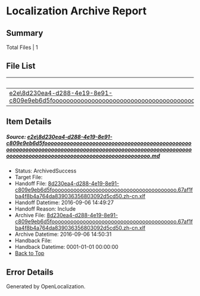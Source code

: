# <a name='report-top'></a> Localization Archive Report

## Summary
 Total Files | 1

## File List
 Source File | Status | Details 
 ----------- | ------ | ------- 
 [e2e\8d230ea4-d288-4e19-8e91-c809e9eb6d5fooooooooooooooooooooooooooooooooooooooooooooooooooooooooooooooooooooooooooooooooooooooooooooooooooooooooooooooooooooooooooooooooooooooooooooooooooooo.md](https://github.com/OpenLocalizationTestOrg/ol-test0/blob/af7f785c82acbd2e8828dc8879cc064f513f3e67/e2e/8d230ea4-d288-4e19-8e91-c809e9eb6d5fooooooooooooooooooooooooooooooooooooooooooooooooooooooooooooooooooooooooooooooooooooooooooooooooooooooooooooooooooooooooooooooooooooooooooooooooooooo.md) | ArchivedSuccess | [Details](#ad0ed83fd3ca156eada69d3879d78ecc809989d71)

## Item Details
##### <a name='ad0ed83fd3ca156eada69d3879d78ecc809989d71'></a> Source: [e2e\8d230ea4-d288-4e19-8e91-c809e9eb6d5fooooooooooooooooooooooooooooooooooooooooooooooooooooooooooooooooooooooooooooooooooooooooooooooooooooooooooooooooooooooooooooooooooooooooooooooooooooo.md](https://github.com/OpenLocalizationTestOrg/ol-test0/blob/af7f785c82acbd2e8828dc8879cc064f513f3e67/e2e/8d230ea4-d288-4e19-8e91-c809e9eb6d5fooooooooooooooooooooooooooooooooooooooooooooooooooooooooooooooooooooooooooooooooooooooooooooooooooooooooooooooooooooooooooooooooooooooooooooooooooooo.md)
* Status: ArchivedSuccess
* Target File: 
* Handoff File: [8d230ea4-d288-4e19-8e91-c809e9eb6d5foooooooooooooooooooooooooooooooooooooooo.67af1fba4f8b4a764da839036356803092d5cd50.zh-cn.xlf](https://github.com/OpenLocalizationTestOrg/ol-test0-handoff/blob/5543f897c6f3fe8162639641b503edb23ffbd3f8/ol-handoff/OpenLocalizationTestOrg/ol-test0-zhcn/ci/ht/8d230ea4-d288-4e19-8e91-c809e9eb6d5foooooooooooooooooooooooooooooooooooooooo.67af1fba4f8b4a764da839036356803092d5cd50.zh-cn.xlf)
* Handoff Datetime: 2016-09-06 14:49:27
* Handoff Reason: Include
* Archive File: [8d230ea4-d288-4e19-8e91-c809e9eb6d5foooooooooooooooooooooooooooooooooooooooo.67af1fba4f8b4a764da839036356803092d5cd50.zh-cn.xlf](https://github.com/OpenLocalizationTestOrg/ol-test0-handoff/blob/450fd73bdad91759dd9eb81af76cd6a5ca26a73c/ol-archive/OpenLocalizationTestOrg/ol-test0-zhcn/ci/ht/8d230ea4-d288-4e19-8e91-c809e9eb6d5foooooooooooooooooooooooooooooooooooooooo.67af1fba4f8b4a764da839036356803092d5cd50.zh-cn.xlf)
* Archive Datetime: 2016-09-06 14:50:31
* Handback File: 
* Handback Datetime: 0001-01-01 00:00:00
* [Back to Top](#report-top)


## Error Details

Generated by OpenLocalization.
